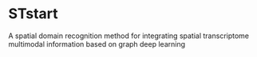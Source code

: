 # STstart
A spatial domain recognition method for integrating spatial transcriptome multimodal information based on graph deep learning
